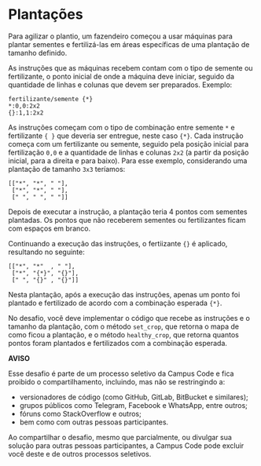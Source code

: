 # Plantações

Para agilizar o plantio, um fazendeiro começou a usar máquinas para plantar sementes e fertilizá-las em áreas
específicas de uma plantação de tamanho definido.

As instruções que as máquinas recebem contam com o tipo de semente ou
fertilizante, o ponto inicial de onde a máquina deve iniciar, seguido da
quantidade de linhas e colunas que devem ser preparados. Exemplo:

```
fertilizante/semente {*}
*:0,0:2x2
{}:1,1:2x2
```

As instruções começam com o tipo de combinação entre semente `*` e fertilizante `{ }`
que deveria ser entregue, neste caso `{*}`.
Cada instrução começa com um fertilizante ou semente, seguido pela posição inicial para
fertilização `0,0` e a quantidade de linhas e colunas `2x2` (a partir da posição inicial,
para a direita e para baixo). Para esse exemplo,
considerando uma plantação de tamanho `3x3` teríamos:

```
[["*", "*", " "],
 ["*", "*", " "],
 [" ", " ", " "]]
```

Depois de executar a instrução, a plantação teria 4 pontos com sementes
plantadas. Os pontos que não receberem sementes ou fertilizantes ficam com
espaços em branco.

Continuando a execução das instruções, o fertiizante `{}` é aplicado, resultando
no seguinte:

```
[["*", "*"  , " "],
 ["*", "{*}", "{}"],
 [" ", "{}" , "{}"]]
```

Nesta plantação, após a execução das instruções, apenas um ponto foi plantado e
fertilizado de acordo com a combinação esperada `{*}`.

No desafio, você deve implementar o código que recebe as instruções e o tamanho
da plantação, com o método `set_crop`, que retorna o mapa de como ficou a
plantação, e o método `healthy_crop`, que retorna quantos pontos foram plantados
e fertilizados com a combinação esperada.

**AVISO**

Esse desafio é parte de um processo seletivo da Campus Code e fica proibido o compartilhamento, incluindo, mas não se restringindo a:

- versionadores de código (como GitHub, GitLab, BitBucket e similares);
- grupos públicos como Telegram, Facebook e WhatsApp, entre outros;
- fóruns como StackOverflow e outros;
- bem como com outras pessoas participantes. 

Ao compartilhar o desafio, mesmo que parcialmente, ou divulgar sua solução para outras pessoas participantes, a Campus Code pode excluir você deste e de outros processos seletivos.

